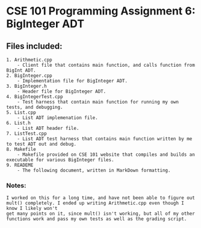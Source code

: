 # CSE 101 Programming Assignment 6: BigInteger ADT

## Files included:
    1. Arithmetic.cpp
        - Client file that contains main function, and calls function from BigInt ADT.
    2. BigInteger.cpp
        - Implementation file for BigInteger ADT.
    3. BigInteger.h
        - Header file for BigInteger ADT.
    4. BigIntegerTest.cpp
        - Test harness that contain main function for running my own tests, and debugging.
    5. List.cpp
        - List ADT implemenation file.
    6. List.h
        - List ADT header file.
    7. ListTest.cpp
        - List ADT test harness that contains main function written by me to test ADT out and debug.
    8. Makefile
        - Makefile provided on CSE 101 website that compiles and builds an executable for various BigInteger files.
    9. READEME
        - The following document, written in MarkDown formatting.

### Notes:
    I worked on this for a long time, and have not been able to figure out mult() completely. I ended up writing Arithmetic.cpp even though I know I likely won't
    get many points on it, since mult() isn't working, but all of my other functions work and pass my own tests as well as the grading script.
